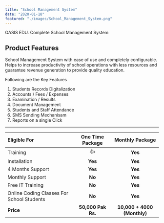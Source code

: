 ```yaml
---
title: "School Management System"
date: "2020-01-18"
featured: "./images/School_Management_System.png"
---
```


OASIS EDU. Complete School Management System

## Product Features

School Management System with ease of use and completely configurable. Helps to increase productivity of school operations with less resources and guarantee revenue generation to provide quality education.

Following are the Key Features 

1. Students Records Digitalization
2. Accounts / Fees / Expenses
3. Examination / Results
4. Document Management
5. Students and Staff Attendance
6. SMS Sending Mechanisam
7. Reports on a single Click

-------------------------------------------
| **Eligible For** | **One Time Package** | **Monthly Package** |
| :--        |         :-: |      :-:     |
| Training | :thumbsup: | **Yes** |
| Installation | **Yes** | **Yes** |
| 4 Months Support | **Yes** | **Yes** |
| Monthly Support | **No** | **Yes** |
| Free IT Training | **No** | **Yes** |
| Online Coding Classes For School Students | **No** | **Yes** |
| **Price** | **50,000 Pak Rs.** | **10,000 + 4000 (Monthly)** |
